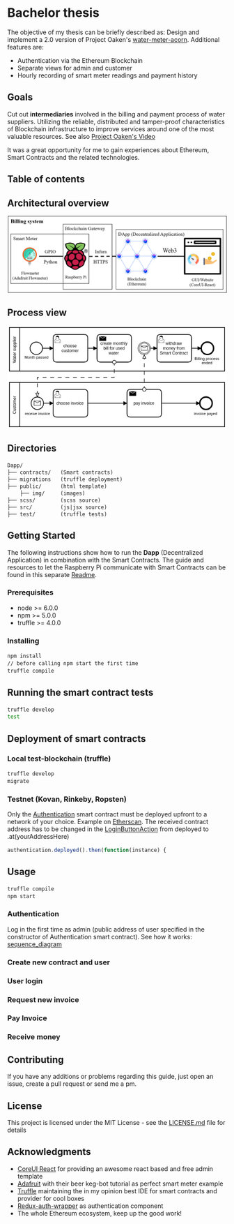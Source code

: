 # Bachelor thesis

The objective of my thesis can be briefly described  as: Design and implement a 2.0 version of Project Oaken's [water-meter-acorn](https://github.com/Oaken-Innovations/water-meter-acorn). Additional features are:

* Authentication via the Ethereum Blockchain
* Separate views for admin and customer
* Hourly recording of smart meter readings and payment history

## Goals

Cut out **intermediaries** involved in the billing and payment process of water suppliers. Utilizing the reliable, distributed and tamper-proof characteristics of Blockchain infrastructure to improve services around one of the most valuable resources. See also [Project Oaken's Video](https://youtu.be/DsR5Y7SiPlM?t=200)

It was a great opportunity for me to gain experiences about Ethereum, Smart Contracts and the related technologies.

## Table of contents

## Architectural overview

![Overview](/docs/img/architecture.png)

## Process view

![BPMN](/docs/img/billing.png)

## Directories

```
Dapp/
├── contracts/   (Smart contracts)
├── migrations   (truffle deployment)
├── public/      (html template)
    ├── img/     (images)
├── scss/        (scss source)
├── src/         (js|jsx source)
├── test/        (truffle tests)
```

## Getting Started

The following instructions show how to run the **Dapp** (Decentralized Application) in combination with the Smart Contracts. The guide and resources to let the Raspberry Pi communicate with Smart Contracts can be found in this separate [Readme](/pi/README.md).

### Prerequisites

* node >= 6.0.0
* npm >= 5.0.0
* truffle >= 4.0.0

### Installing

```bash
npm install
// before calling npm start the first time
truffle compile
```

## Running the smart contract tests

```bash
truffle develop
test
```

## Deployment of smart contracts

### Local test-blockchain (truffle)

``` bash
truffle develop
migrate
```

### Testnet (Kovan, Rinkeby, Ropsten)

Only the [Authentication](contracts/Authentication.sol) smart contract must be deployed upfront to a network of your choice. Example on [Etherscan](https://kovan.etherscan.io/address/0x97a1389ffd594ccad95eadd253ce565b8735c190). The received contract address has to be changed in the [LoginButtonAction](src/components/Authentication/loginbutton/LoginButtonActions.js) from deployed to .at(yourAddressHere)

```javascript
authentication.deployed().then(function(instance) {
```

## Usage

```bash
truffle compile
npm start
```

### Authentication

Log in the first time as admin (public address of user specified in the constructor of Authentication smart contract). See how it works: [sequence_diagram](docs/img/sequence_diagram_authentication.png)

### Create new contract and user

### User login

### Request new invoice

### Pay Invoice

### Receive money

## Contributing

If you have any additions or problems regarding this guide, just open an issue, create a pull request or send me a pm.

## License

This project is licensed under the MIT License - see the [LICENSE.md](LICENSE) file for details

## Acknowledgments

* [CoreUI React](https://coreui.io/react/) for providing an awesome react based and free admin template
* [Adafruit](https://learn.adafruit.com/adafruit-keg-bot?view=all) with their beer keg-bot tutorial as perfect smart meter example
* [Truffle](http://truffleframework.com) maintaining the in my opinion best IDE for smart contracts and provider for cool boxes
* [Redux-auth-wrapper](https://github.com/mjrussell/redux-auth-wrapper) as authentication component
* The whole Ethereum ecosystem, keep up the good work!
